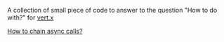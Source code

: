 A collection of small piece of code to answer to the question "How to do with?" for [vert.x](http://vertx.io/)

[How to chain async calls?](asyncs)
